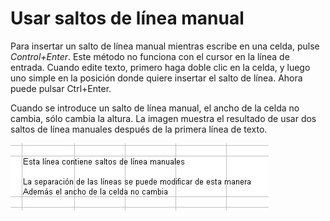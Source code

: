 
# Usar saltos de línea manual

Para insertar un salto de línea manual mientras escribe en una celda, pulse *Control+Enter*. Este método no funciona con el cursor en la línea de entrada. Cuando edite texto, primero haga doble clic en la celda, y luego uno simple en la posición donde quiere insertar el salto de línea. Ahora puede pulsar Ctrl+Enter.

Cuando se introduce un salto de línea manual, el ancho de la celda no cambia, sólo cambia la altura. La imagen muestra el resultado de usar dos saltos de línea manuales después de la primera línea de texto.

![](https://raw.githubusercontent.com/catedu/libreOffice-la-suite-ofimatica-libre/master/img/Saltos_de_linea.jpg)
